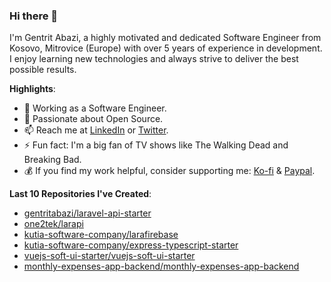 ### Hi there 👋

I'm Gentrit Abazi, a highly motivated and dedicated Software Engineer from Kosovo, Mitrovice (Europe) with over 5 years of experience in development. I enjoy learning new technologies and always strive to deliver the best possible results.

**Highlights**:

- 🔭 Working as a Software Engineer.
- 👯 Passionate about Open Source.
- 📫 Reach me at [LinkedIn](https://www.linkedin.com/in/gentritabazi01) or [Twitter](https://www.twitter.com/gentritabazi01).
- ⚡ Fun fact: I'm a big fan of TV shows like The Walking Dead and Breaking Bad.
- 💰 If you find my work helpful, consider supporting me: [Ko-fi](https://ko-fi.com/gentritabazi01) & [Paypal](https://www.paypal.com/paypalme/gentritabazi01).

**Last 10 Repositories I've Created**:

- [gentritabazi/laravel-api-starter](https://github.com/gentritabazi/laravel-api-starter)
- [one2tek/larapi](https://github.com/one2tek/larapi)
- [kutia-software-company/larafirebase](https://github.com/kutia-software-company/larafirebase)
- [kutia-software-company/express-typescript-starter](https://github.com/kutia-software-company/express-typescript-starter)
- [vuejs-soft-ui-starter/vuejs-soft-ui-starter](https://github.com/gentritabazi/vuejs-soft-ui-starter)
- [monthly-expenses-app-backend/monthly-expenses-app-backend](https://github.com/gentritabazi/monthly-expenses-app-backend)
